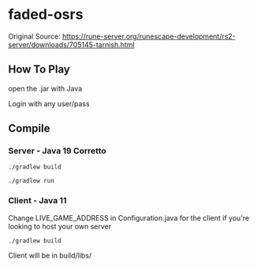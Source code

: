 # faded-osrs

Original Source: https://rune-server.org/runescape-development/rs2-server/downloads/705145-tarnish.html

## How To Play
open the .jar with Java

Login with any user/pass

## Compile

### Server - Java 19 Corretto

```./gradlew build```

```./gradlew run```

### Client - Java 11

 Change LIVE_GAME_ADDRESS in Configuration.java for the client if you're looking to host your own server

```./gradlew build```

 Client will be in build/libs/
